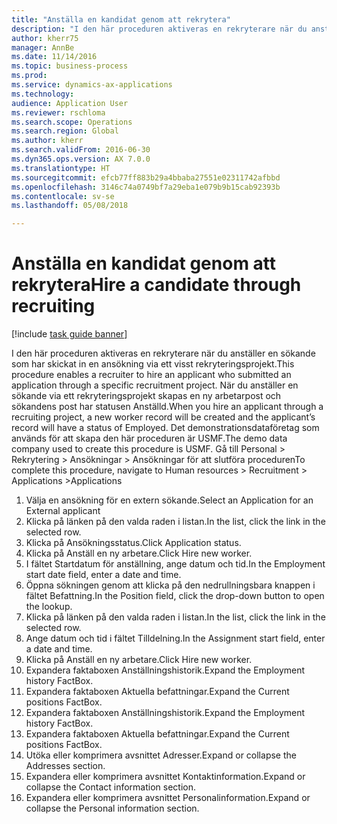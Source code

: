 ```yaml
--- 
title: "Anställa en kandidat genom att rekrytera"
description: "I den här proceduren aktiveras en rekryterare när du anställer en sökande som har skickat in en ansökning via ett visst rekryteringsprojekt."
author: kherr75
manager: AnnBe
ms.date: 11/14/2016
ms.topic: business-process
ms.prod: 
ms.service: dynamics-ax-applications
ms.technology: 
audience: Application User
ms.reviewer: rschloma
ms.search.scope: Operations
ms.search.region: Global
ms.author: kherr
ms.search.validFrom: 2016-06-30
ms.dyn365.ops.version: AX 7.0.0
ms.translationtype: HT
ms.sourcegitcommit: efcb77ff883b29a4bbaba27551e02311742afbbd
ms.openlocfilehash: 3146c74a0749bf7a29eba1e079b9b15cab92393b
ms.contentlocale: sv-se
ms.lasthandoff: 05/08/2018

---
```

# <a name="hire-a-candidate-through-recruiting"></a><span data-ttu-id="6b3b4-103">Anställa en kandidat genom att rekrytera</span><span class="sxs-lookup"><span data-stu-id="6b3b4-103">Hire a candidate through recruiting</span></span>

[!include [task guide banner](../../includes/task-guide-banner.md)]

<span data-ttu-id="6b3b4-104">I den här proceduren aktiveras en rekryterare när du anställer en sökande som har skickat in en ansökning via ett visst rekryteringsprojekt.</span><span class="sxs-lookup"><span data-stu-id="6b3b4-104">This procedure enables a recruiter to hire an applicant who submitted an application through a specific recruitment project.</span></span> <span data-ttu-id="6b3b4-105">När du anställer en sökande via ett rekryteringsprojekt skapas en ny arbetarpost och sökandens post har statusen Anställd.</span><span class="sxs-lookup"><span data-stu-id="6b3b4-105">When you hire an applicant through a recruiting project, a new worker record will be created and the applicant’s record will have a status of Employed.</span></span> <span data-ttu-id="6b3b4-106">Det demonstrationsdataföretag som används för att skapa den här proceduren är USMF.</span><span class="sxs-lookup"><span data-stu-id="6b3b4-106">The demo data company used to create this procedure is USMF.</span></span> <span data-ttu-id="6b3b4-107">Gå till Personal > Rekrytering > Ansökningar > Ansökningar för att slutföra proceduren</span><span class="sxs-lookup"><span data-stu-id="6b3b4-107">To complete this procedure, navigate to Human resources > Recruitment > Applications >Applications</span></span> 

1. <span data-ttu-id="6b3b4-108">Välja en ansökning för en extern sökande.</span><span class="sxs-lookup"><span data-stu-id="6b3b4-108">Select an Application for an External applicant</span></span>
2. <span data-ttu-id="6b3b4-109">Klicka på länken på den valda raden i listan.</span><span class="sxs-lookup"><span data-stu-id="6b3b4-109">In the list, click the link in the selected row.</span></span>
3. <span data-ttu-id="6b3b4-110">Klicka på Ansökningsstatus.</span><span class="sxs-lookup"><span data-stu-id="6b3b4-110">Click Application status.</span></span>
4. <span data-ttu-id="6b3b4-111">Klicka på Anställ en ny arbetare.</span><span class="sxs-lookup"><span data-stu-id="6b3b4-111">Click Hire new worker.</span></span>
5. <span data-ttu-id="6b3b4-112">I fältet Startdatum för anställning, ange datum och tid.</span><span class="sxs-lookup"><span data-stu-id="6b3b4-112">In the Employment start date field, enter a date and time.</span></span>
6. <span data-ttu-id="6b3b4-113">Öppna sökningen genom att klicka på den nedrullningsbara knappen i fältet Befattning.</span><span class="sxs-lookup"><span data-stu-id="6b3b4-113">In the Position field, click the drop-down button to open the lookup.</span></span>
7. <span data-ttu-id="6b3b4-114">Klicka på länken på den valda raden i listan.</span><span class="sxs-lookup"><span data-stu-id="6b3b4-114">In the list, click the link in the selected row.</span></span>
8. <span data-ttu-id="6b3b4-115">Ange datum och tid i fältet Tilldelning.</span><span class="sxs-lookup"><span data-stu-id="6b3b4-115">In the Assignment start field, enter a date and time.</span></span>
9. <span data-ttu-id="6b3b4-116">Klicka på Anställ en ny arbetare.</span><span class="sxs-lookup"><span data-stu-id="6b3b4-116">Click Hire new worker.</span></span>
10. <span data-ttu-id="6b3b4-117">Expandera faktaboxen Anställningshistorik.</span><span class="sxs-lookup"><span data-stu-id="6b3b4-117">Expand the Employment history FactBox.</span></span>
11. <span data-ttu-id="6b3b4-118">Expandera faktaboxen Aktuella befattningar.</span><span class="sxs-lookup"><span data-stu-id="6b3b4-118">Expand the Current positions FactBox.</span></span>
12. <span data-ttu-id="6b3b4-119">Expandera faktaboxen Anställningshistorik.</span><span class="sxs-lookup"><span data-stu-id="6b3b4-119">Expand the Employment history FactBox.</span></span>
13. <span data-ttu-id="6b3b4-120">Expandera faktaboxen Aktuella befattningar.</span><span class="sxs-lookup"><span data-stu-id="6b3b4-120">Expand the Current positions FactBox.</span></span>
14. <span data-ttu-id="6b3b4-121">Utöka eller komprimera avsnittet Adresser.</span><span class="sxs-lookup"><span data-stu-id="6b3b4-121">Expand or collapse the Addresses section.</span></span>
15. <span data-ttu-id="6b3b4-122">Expandera eller komprimera avsnittet Kontaktinformation.</span><span class="sxs-lookup"><span data-stu-id="6b3b4-122">Expand or collapse the Contact information section.</span></span>
16. <span data-ttu-id="6b3b4-123">Expandera eller komprimera avsnittet Personalinformation.</span><span class="sxs-lookup"><span data-stu-id="6b3b4-123">Expand or collapse the Personal information section.</span></span>


